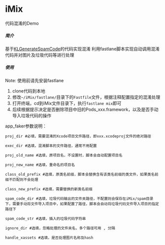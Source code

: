 # iMix
代码混淆的Demo

##### 简介
基于[KLGenerateSpamCode](https://github.com/klaus01/KLGenerateSpamCode)的代码实现混淆
利用fastlane脚本实现自动调用混淆代码并对图片及垃圾代码等进行处理

##### 使用
Note: 使用前请先安装fastlane

1. clone代码到本地
2. 修改`~/iMix/fastlane/`目录下的`Fastfile`文件，根据注释配置指定的混淆处理
3. 打开终端，cd到iMix文件目录下，执行`fastlane mix`即可
4. 后续根据提示决定是否删除项目中旧的Pods_xxx.framework，以及是否手动导入垃圾代码的操作

app_faker参数说明：
```
proj_dir #必填，需要混淆的Xcode项目文件路径，即xxx.xcodeproj文件的绝对路径

exec_dir #选填，混淆脚本的文件路径，通常不用配置

proj_old_name #选填，原项目名，不设置时，脚本会自动配置项目名

proj_new_name #选填，重命名的项目名

class_old_prefix #选填，原类名前缀，脚本会替换含有该类名前缀的类文件，如果类名前缀不匹配则不会处理

class_new_prefix #选填，需要替换的新类名前缀

spam_code_dir #选填，垃圾代码输出的文件夹路径，不配置则会保存在iMix/spam目录下，需要手动将文件导入项目中，如果配置了路径，脚本会自动将垃圾代码文件导入项目的指定路径下

spam_code_str #选填，插入的垃圾代码字符串

ignore_dir #选填，忽略处理的文件夹名，多个路径可用 , 分隔

handle_xassets #选填，是否处理图片名称及hash
```

